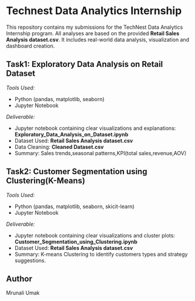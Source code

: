 # Technest Data Analytics Internship

This repository contains my submissions for the TechNest Data Analytics Internship program. All analyses are based on the provided **Retail Sales Analysis dataset.csv**.
It includes real-world data analysis, visualization and dashboard creation.

##  Task1: Exploratory Data Analysis on Retail Dataset
*Tools Used:*  
- Python (pandas, matplotlib, seaborn)
- Jupyter Notebook
  
*Deliverable:*  
- Jupyter notebook containing clear visualizations and explanations: **Exploratory_Data_Analysis_on_Dataset.ipynb**
- Dataset Used: **Retail Sales Analysis dataset.csv**
- Data Cleaning: **Cleaned Dataset.csv**
- Summary: Sales trends,seasonal patterns,KPI(total sales,revenue,AOV)

##  Task2: Customer Segmentation using Clustering(K-Means)
*Tools Used:*  
- Python (pandas, matplotlib, seaborn, skicit-learn)
- Jupyter Notebook
  
*Deliverable:*  
- Jupyter notebook containing clear visualizations and cluster plots: **Customer_Segmentation_using_Clustering.ipynb**
- Dataset Used: **Retail Sales Analysis dataset.csv**
- Summary: K-means Clustering to identify customers types and strategy suggestions.

## Author
Mrunali Umak


